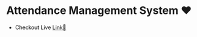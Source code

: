 # Attendance Management System ❤

- Checkout Live [Link🔴](https://lokeshwar-attendance.onrender.com/)